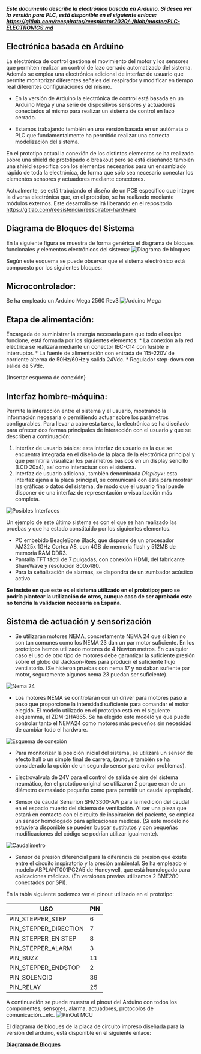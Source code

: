 ***Este documento describe la electrónica basada en Arduino. Si desea ver la versión para PLC, está disponible en el siguiente enlace: https://gitlab.com/reespirator/reespirator2020/-/blob/master/PLC-ELECTRONICS.md***

## Electrónica basada en Arduino
La electrónica de control gestiona el movimiento del motor y los sensores que permiten realizar un control de lazo cerrado automatizado del sistema. Además se emplea una electrónica adicional de interfaz de usuario que permite monitorizar diferentes señales del respirador y modificar en tiempo real diferentes configuraciones del mismo.

* En la versión de Arduino la electrónica de control está basada en un Arduino Mega y una serie de dispositivos sensores y actuadores conectados al mismo para realizar un sistema de control en lazo cerrado. 

* Estamos trabajando también en una versión basada en un autómata o PLC que fundamentalmente ha permitido realizar una correcta modelización del sistema.

En el prototipo actual la conexión de los distintos elementos se ha realizado sobre una shield de prototipado o breakout pero se está diseñando también una shield específica con los elementos necesarios para un ensamblado rápido de toda la electrónica, de forma que sólo sea necesario conectar los elementos sensores y actuadores mediante conectores.

Actualmente, se está trabajando el diseño de un PCB específico que integre la diversa electrónica que, en el prototipo, se ha realizado mediante módulos externos. Este desarrollo se irá liberando en el repositorio https://gitlab.com/reesistencia/reespirator-hardware

## Diagrama de Bloques del Sistema ##
En la siguiente figura se muestra de forma genérica el diagrama de bloques funcionales y elementos electrónicos del sistema:
![Diagrama de bloques](https://gitlab.com/reespirator/reespirator2020/-/raw/master/images/electronics/diagrama-de-bloques.jpg "Diagrama de bloques")

Según este esquema se puede observar que el sistema electrónico está compuesto por los siguientes bloques:

## Microcontrolador: 
Se ha empleado un Arduino Mega 2560 Rev3
![Arduino Mega](https://gitlab.com/reespirator/reespirator2020/-/raw/master/images/arduino/Arduino-mega.jpg "Arduino Mega")

## Etapa de alimentación:
Encargada de suministrar la energía necesaria para que todo el equipo funcione, está formada por los siguientes elementos:
	* La conexión a la red eléctrica se realizará mediante un conector IEC-C14 con fusible e interruptor.
	* La fuente de alimentación con entrada de 115-220V de corriente alterna de 50Hz/60Hz y salida 24Vdc.
	* Regulador step-down con salida de 5Vdc.
	
{Insertar esquema de conexión}


## Interfaz hombre-máquina: 
Permite la interacción entre el sistema y el usuario, mostrando la información necesaria o permitiendo actuar sobre los parámetros configurables. Para llevar a cabo esta tarea, la electrónica se ha diseñado para ofrecer dos formas principales de interacción con el usuario y que se describen a continuación: 
1. Interfaz de usuario básica: esta interfaz de usuario es la que se encuentra integrada en el diseño de la placa de la electrónica principal y que permitiría visualizar los parámetros básicos en un display sencillo (LCD 20x4), así como interactuar con el sistema.
2. Interfaz de usuario adicional, también denominada *Display+*: esta interfaz ajena a la placa principal, se comunicará con ésta para mostrar las gráficas o datos del sistema, de modo que el usuario final puede disponer de una interfaz de representación o visualización más completa. 

![Posibles Interfaces](https://gitlab.com/reespirator/reespirator2020/-/raw/master/images/hmi/interfaz_arduino_hmi.png "Posibles Interfaces")

Un ejemplo de este último sistema es con el que se han realizado las pruebas y que ha estado constituido por los siguientes elementos.

* PC embebido BeagleBone Black, que dispone de un procesador AM325x 1GHz Cortex A8, con 4GB de memoria flash y 512MB de memoria RAM DDR3.
* Pantalla TFT táctil de 7 pulgadas, con conexión HDMI, del fabricante ShareWave y resolución 800x480.
* Para la señalización de alarmas, se dispondrá de un zumbador acústico activo.

**Se insiste en que este es el sistema utilizado en el prototipo; pero se podría plantear la utilización de otros, aunque caso de ser aprobado este no tendría la validación necesaria en España.** 	

## Sistema de actuación y sensorización

* Se utilizarán motores NEMA, concretamente NEMA 24 que si bien no son tan comunes como los NEMA 23 dan un par motor suficiente. En los prototipos hemos utilizado motores de 4 Newton metros. En cualquier caso el uso de otro tipo de motores debe garantizar la suficiente presión sobre el globo del Jackson-Rees para producir el suficiente flujo ventilatorio. (Se hicieron pruebas con nema 17 y no daban sufiente par motor, seguramente algunos nema 23 puedan ser suficiente).

![Nema 24](https://gitlab.com/reespirator/reespirator-doc/-/raw/master/images/electronics/Nema24.jpg "Motor Nema 24")

* Los motores NEMA se controlarán con un driver para motores paso a paso que proporcione la intensidad suficiente para comandar el motor elegido. El modelo utilizado en el prototipo está en el siguiente esquemma, el ZDM-2HA865. Se ha elegido este modelo ya que puede controlar tanto el NEMA24 como motores más pequeños sin necesidad de cambiar todo el hardware.

![Esquema de conexión](https://gitlab.com/reespirator/reespirator-doc/-/raw/master/images/electronics/motor-driver.png "Esquema de conexión del driver y el motor paso a paso")

* Para monitorizar la posición inicial del sistema, se utilizará un sensor de efecto hall o un simple final de carrera, (aunque también se ha considerado la opción de un segundo sensor para evitar problemas).

* Electroválvula de 24V para el control de salida de aire del sistema neumático, (en el prototipo original se utilizaron 2 porque eran de un diámetro demasiado pequeño como para permitir un caudal apropiado).

* Sensor de caudal Sensirion SFM3300-AW para la medición del caudal en el espacio muerto del sistema de ventilación. Al ser una pieza que estará en contacto con el circuito de inspiración del paciente, se emplea un sensor homologado para aplicaciones médicas. (Si este modelo no estuviera disponible se pueden buscar sustitutos y con pequeñas modificaciones del código se podrían utilizar igualmente).

![Caudalímetro](https://gitlab.com/reespirator/reespirator-doc/-/raw/master/images/electronics/SFM3200-AW_t.webp "Caudalímetro")


* Sensor de presión diferencial para la diferencia de presión que existe entre el circuito inspiratorio y la presión ambiental. Se ha empleado el modelo ABPLANT001PG2A5 de Honeywell, que está homologado para aplicaciones médicas. (En versiones previas utilizamos 2 BME280 conectados por SPI). 

En la tabla siguiente podemos ver el pinout utilizado en el prototipo:

| USO                   |PIN |
| --------------------- | -- |
| PIN_STEPPER_STEP      |  6 |
| PIN_STEPPER_DIRECTION |  7 | 
| PIN_STEPPER_EN STEP   |  8 |
| PIN_STEPPER_ALARM     |  3 | 
| PIN_BUZZ              | 11 |
| PIN_STEPPER_ENDSTOP   |  2 | 
| PIN_SOLENOID          | 39 |
| PIN_RELAY             | 25 | 


A continuación se puede muestra el pinout del Arduino con todos los componentes, sensores, alarma, actuadores, protocolos de comunicación...etc.
![PinOut MCU](https://gitlab.com/reespirator/reespirator2020/-/raw/master/images/arduino/pinout_mcu.png "Pin Out de la electrónica con el Arduino")

El diagrama de bloques de la placa de circuito impreso diseñada para la versión del arduino, está disponible en el siguiente enlace:

**[Diagrama de Bloques](https://gitlab.com/reespirator/reespirator2020/-/blob/master/electronics/arduino/diagrama_bloques_esquema.md "Diagrama de Bloques")**
